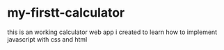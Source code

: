 # my-firstt-calculator
this is an working calculator web app i created to learn how to implement javascript with css and html
